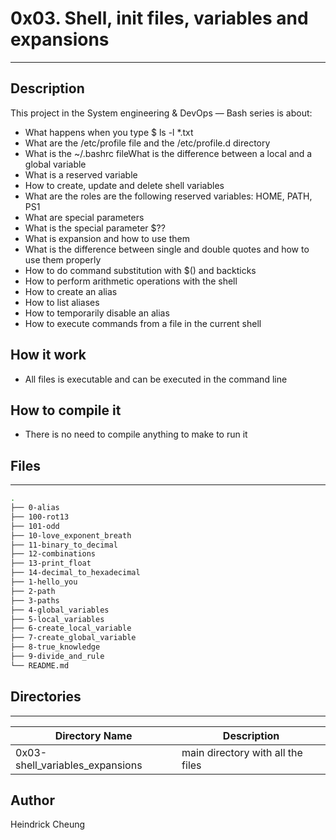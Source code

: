 # 0x03. Shell, init files, variables and expansions
---
## Description

This project in the System engineering & DevOps ― Bash series is about:
* What happens when you type $ ls -l *.txt
* What are the /etc/profile file and the /etc/profile.d directory
* What is the ~/.bashrc fileWhat is the difference between a local and a global variable
* What is a reserved variable
* How to create, update and delete shell variables
* What are the roles are the following reserved variables: HOME, PATH, PS1
* What are special parameters
* What is the special parameter $??
* What is expansion and how to use them
* What is the difference between single and double quotes and how to use them properly
* How to do command substitution with $() and backticks
* How to perform arithmetic operations with the shell
* How to create an alias
* How to list aliases
* How to temporarily disable an alias
* How to execute commands from a file in the current shell

## How it work
* All files is executable and can be executed in the command line

## How to compile it
* There is no need to compile anything to make to run it

## Files
---
```bash
.
├── 0-alias
├── 100-rot13
├── 101-odd
├── 10-love_exponent_breath
├── 11-binary_to_decimal
├── 12-combinations
├── 13-print_float
├── 14-decimal_to_hexadecimal
├── 1-hello_you
├── 2-path
├── 3-paths
├── 4-global_variables
├── 5-local_variables
├── 6-create_local_variable
├── 7-create_global_variable
├── 8-true_knowledge
├── 9-divide_and_rule
└── README.md
```

## Directories
---
Directory Name | Description
---|---
0x03-shell_variables_expansions | main directory with all the files

## Author
Heindrick Cheung
